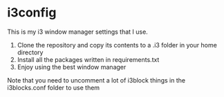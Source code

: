 # i3config
This is my i3 window manager settings that I use. 

1) Clone the repository and copy its contents to a .i3 folder in your home directory
2) Install all the packages written in requirements.txt
3) Enjoy using the best window manager

Note that you need to uncomment a lot of i3block things in the i3blocks.conf folder to use them
